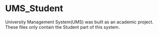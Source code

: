 # UMS_Student
University Management System(UMS) was built as an academic project. These files only contain the Student part of this system.
